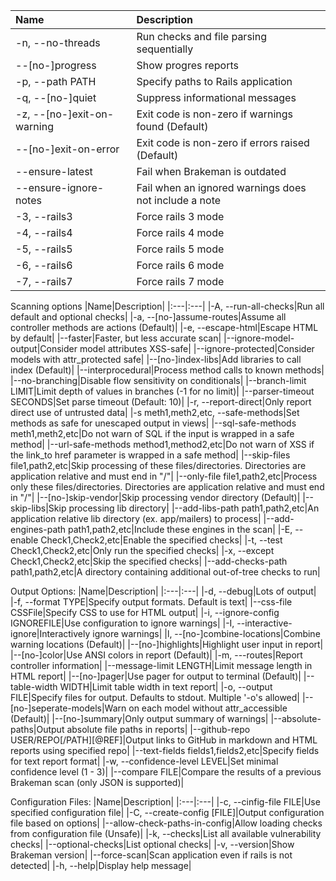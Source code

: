 |Name|Description|
|:---|:---|
|-n, --no-threads|Run checks and file parsing sequentially|
|--[no-]progress|Show progres reports|
|-p, --path PATH|Specify paths to Rails application|
|-q, --[no-]quiet|Suppress informational messages|
|-z, --[no-]exit-on-warning| Exit code is non-zero if warnings found (Default)|
|--[no-]exit-on-error|Exit code is non-zero if errors raised (Default)|
|--ensure-latest|Fail when Brakeman is outdated|
|--ensure-ignore-notes|Fail when an ignored warnings does not include a note|
|-3, --rails3|Force rails 3 mode|
|-4, --rails4|Force rails 4 mode|
|-5, --rails5|Force rails 5 mode|
|-6, --rails6|Force rails 6 mode|
|-7, --rails7|Force rails 7 mode|

Scanning options
|Name|Description|
|:---|:---|
|-A, --run-all-checks|Run all default and optional checks|
|-a, --[no-]assume-routes|Assume all controller methods are actions (Default)|
|-e, --escape-html|Escape HTML by default|
|--faster|Faster, but less accurate scan|
|--ignore-model-output|Consider model attributes XSS-safe|
|--ignore-protected|Consider models with attr_protected safe|
|--[no-]index-libs|Add libraries to call index (Default)|
|--interprocedural|Process method calls to known methods|
|--no-branching|Disable flow sensitivity on conditionals|
|--branch-limit LIMIT|Limit depth of values in branches (-1 for no limit)|
|--parser-timeout SECONDS|Set parse timeout (Default: 10)|
|-r, --report-direct|Only report direct use of untrusted data|
|-s meth1,meth2,etc, --safe-methods|Set methods as safe for unescaped output in views|
|--sql-safe-methods meth1,meth2,etc|Do not warn of SQL if the input is wrapped in a safe method|
|--url-safe-methods method1,method2,etc|Do not warn of XSS if the link_to href parameter is wrapped in a safe method|
|--skip-files file1,path2,etc|Skip processing of these files/directories. Directories are application relative and must end in "/"|
|--only-file file1,path2,etc|Process only these files/directories. Directories are application relative and must end in "/"|
|--[no-]skip-vendor|Skip processing vendor directory (Default)|
|--skip-libs|Skip processing lib directory|
|--add-libs-path path1,path2,etc|An application relative lib directory (ex. app/mailers) to process|
|--add-engines-path path1,path2,etc|Include these engines in the scan|
|-E, --enable Check1,Check2,etc|Enable the specified checks|
|-t, --test Check1,Check2,etc|Only run the specified checks|
|-x, --except Check1,Check2,etc|Skip the specified checks|
|--add-checks-path path1,path2,etc|A directory containing additional out-of-tree checks to run|

Output Options:
|Name|Description|
|:---|:---|
|-d, --debug|Lots of output|
|-f, --format TYPE|Specify output formats. Default is text|
|--css-file CSSFile|Specify CSS to use for HTML output|
|-i, --ignore-config IGNOREFILE|Use configuration to ignore warnings|
|-I, --interactive-ignore|Interactively ignore warnings|
|l, --[no-]combine-locations|Combine warning locations (Default)|
|--[no-]highlights|Highlight user input in report|
|--[no-]color|Use ANSI colors in report (Default)|
|-m, ---routes|Report controller information|
|--message-limit LENGTH|Limit message length in HTML report|
|--[no-]pager|Use pager for output to terminal (Default)|
|--table-width WIDTH|Limit table width in text report|
|-o, --output FILE|Specify files for output. Defaults to stdout. Multiple '-o's allowed|
|--[no-]seperate-models|Warn on each model without attr_accessible (Default)|
|--[no-]summary|Only output summary of warnings|
|--absolute-paths|Output absolute file paths in reports|
|--github-repo USER/REPO[/PATH][@REF]|Output links to GitHub in markdown and HTML reports using specified repo|
|--text-fields fields1,fields2,etc|Specify fields for text report format|
|-w, --confidence-level LEVEL|Set minimal confidence level (1 - 3)|
|--compare FILE|Compare the results of a previous Brakeman scan (only JSON is supported)|

Configuration Files:
|Name|Description|
|:---|:---|
|-c, --cinfig-file FILE|Use specified configuration file|
|-C, --create-config [FILE]|Output configuration file based on options|
|--allow-check-paths-in-config|Allow loading checks from configuration file (Unsafe)|
|-k, --checks|List all available vulnerability checks|
|--optional-checks|List optional checks|
|-v, --version|Show Brakeman version|
|--force-scan|Scan application even if rails is not detected|
|-h, --help|Display help message|

